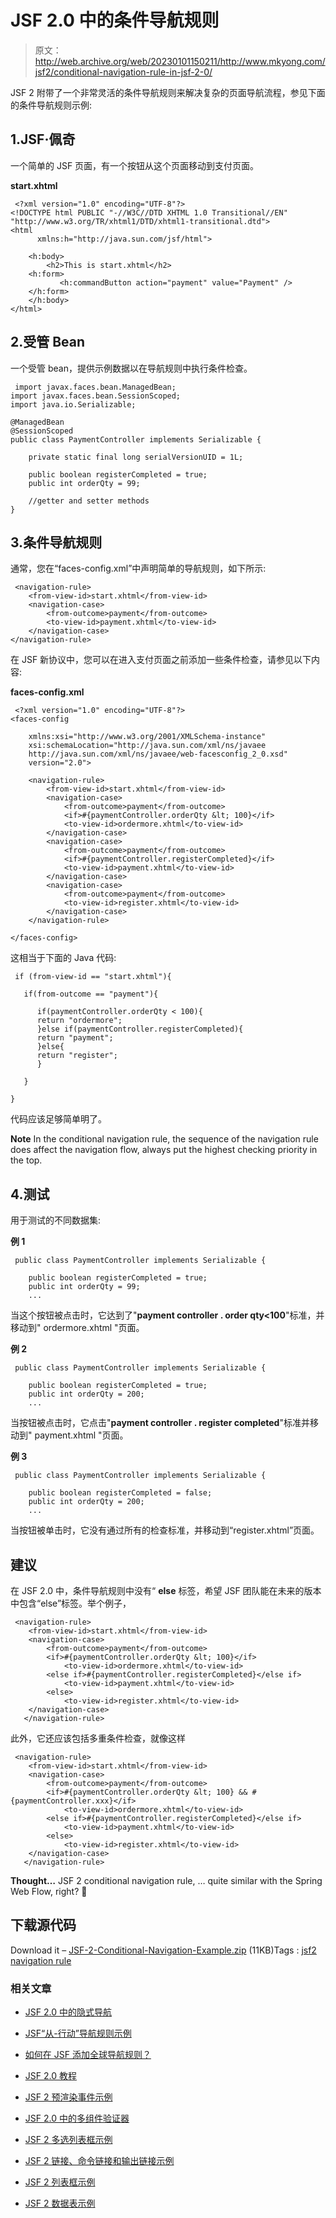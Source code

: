 # JSF 2.0 中的条件导航规则

> 原文：<http://web.archive.org/web/20230101150211/http://www.mkyong.com/jsf2/conditional-navigation-rule-in-jsf-2-0/>

JSF 2 附带了一个非常灵活的条件导航规则来解决复杂的页面导航流程，参见下面的条件导航规则示例:

## 1.JSF·佩奇

一个简单的 JSF 页面，有一个按钮从这个页面移动到支付页面。

**start.xhtml**

```
 <?xml version="1.0" encoding="UTF-8"?>
<!DOCTYPE html PUBLIC "-//W3C//DTD XHTML 1.0 Transitional//EN" 
"http://www.w3.org/TR/xhtml1/DTD/xhtml1-transitional.dtd">
<html    
      xmlns:h="http://java.sun.com/jsf/html">

    <h:body>
    	<h2>This is start.xhtml</h2>
	<h:form>
    	   <h:commandButton action="payment" value="Payment" />
	</h:form>
    </h:body>
</html> 
```

## 2.受管 Bean

一个受管 bean，提供示例数据以在导航规则中执行条件检查。

```
 import javax.faces.bean.ManagedBean;
import javax.faces.bean.SessionScoped; 
import java.io.Serializable;

@ManagedBean
@SessionScoped
public class PaymentController implements Serializable {

	private static final long serialVersionUID = 1L;

	public boolean registerCompleted = true;
	public int orderQty = 99;

	//getter and setter methods
} 
```

## 3.条件导航规则

通常，您在“faces-config.xml”中声明简单的导航规则，如下所示:

```
 <navigation-rule>
	<from-view-id>start.xhtml</from-view-id>
	<navigation-case>
		<from-outcome>payment</from-outcome>
		<to-view-id>payment.xhtml</to-view-id>
	</navigation-case>
</navigation-rule> 
```

在 JSF 新协议中，您可以在进入支付页面之前添加一些条件检查，请参见以下内容:

**faces-config.xml**

```
 <?xml version="1.0" encoding="UTF-8"?>
<faces-config

    xmlns:xsi="http://www.w3.org/2001/XMLSchema-instance"
    xsi:schemaLocation="http://java.sun.com/xml/ns/javaee 
    http://java.sun.com/xml/ns/javaee/web-facesconfig_2_0.xsd"
    version="2.0">

	<navigation-rule>
		<from-view-id>start.xhtml</from-view-id>
		<navigation-case>
			<from-outcome>payment</from-outcome>
			<if>#{paymentController.orderQty &lt; 100}</if>
			<to-view-id>ordermore.xhtml</to-view-id>
		</navigation-case>
		<navigation-case>
			<from-outcome>payment</from-outcome>
			<if>#{paymentController.registerCompleted}</if>
			<to-view-id>payment.xhtml</to-view-id>
		</navigation-case>
		<navigation-case>
			<from-outcome>payment</from-outcome>
			<to-view-id>register.xhtml</to-view-id>
		</navigation-case>
	</navigation-rule>

</faces-config> 
```

这相当于下面的 Java 代码:

```
 if (from-view-id == "start.xhtml"){

   if(from-outcome == "payment"){

      if(paymentController.orderQty < 100){
	  return "ordermore";
      }else if(paymentController.registerCompleted){
	  return "payment";
      }else{
	  return "register";
      }

   }

} 
```

代码应该足够简单明了。

**Note**
In the conditional navigation rule, the sequence of the navigation rule does affect the navigation flow, always put the highest checking priority in the top.

## 4.测试

用于测试的不同数据集:

**例 1**

```
 public class PaymentController implements Serializable {

	public boolean registerCompleted = true;
	public int orderQty = 99;
	... 
```

当这个按钮被点击时，它达到了"**payment controller . order qty<100**"标准，并移动到" ordermore.xhtml "页面。

**例 2**

```
 public class PaymentController implements Serializable {

	public boolean registerCompleted = true;
	public int orderQty = 200;
	... 
```

当按钮被点击时，它点击"**payment controller . register completed**"标准并移动到" payment.xhtml "页面。

**例 3**

```
 public class PaymentController implements Serializable {

	public boolean registerCompleted = false;
	public int orderQty = 200;
	... 
```

当按钮被单击时，它没有通过所有的检查标准，并移动到“register.xhtml”页面。

## 建议

在 JSF 2.0 中，条件导航规则中没有“ **else** 标签，希望 JSF 团队能在未来的版本中包含“else”标签。举个例子，

```
 <navigation-rule>
	<from-view-id>start.xhtml</from-view-id>
	<navigation-case>
		<from-outcome>payment</from-outcome>
		<if>#{paymentController.orderQty &lt; 100}</if>
			<to-view-id>ordermore.xhtml</to-view-id>
		<else if>#{paymentController.registerCompleted}</else if>
			<to-view-id>payment.xhtml</to-view-id>
		<else>
			<to-view-id>register.xhtml</to-view-id>
	</navigation-case>
   </navigation-rule> 
```

此外，它还应该包括多重条件检查，就像这样

```
 <navigation-rule>
	<from-view-id>start.xhtml</from-view-id>
	<navigation-case>
		<from-outcome>payment</from-outcome>
		<if>#{paymentController.orderQty &lt; 100} && #{paymentController.xxx}</if>
			<to-view-id>ordermore.xhtml</to-view-id>
		<else if>#{paymentController.registerCompleted}</else if>
			<to-view-id>payment.xhtml</to-view-id>
		<else>
			<to-view-id>register.xhtml</to-view-id>
	</navigation-case>
   </navigation-rule> 
```

**Thought…**
JSF 2 conditional navigation rule, … quite similar with the Spring Web Flow, right? 🙂

## 下载源代码

Download it – [JSF-2-Conditional-Navigation-Example.zip](http://web.archive.org/web/20201127022901/http://www.mkyong.com/wp-content/uploads/2010/09/JSF-2-Conditional-Navigation-Example.zip) (11KB)Tags : [jsf2](http://web.archive.org/web/20201127022901/https://mkyong.com/tag/jsf2/) [navigation rule](http://web.archive.org/web/20201127022901/https://mkyong.com/tag/navigation-rule/)<input type="hidden" id="mkyong-current-postId" value="7061">

### 相关文章

*   [JSF 2.0 中的隐式导航](/web/20201127022901/https://www.mkyong.com/jsf2/implicit-navigation-in-jsf-2-0/)
*   [JSF“从-行动”导航规则示例](/web/20201127022901/https://www.mkyong.com/jsf2/jsf-form-action-navigation-rule-example/)
*   [如何在 JSF 添加全球导航规则？](/web/20201127022901/https://www.mkyong.com/jsf2/how-to-add-a-global-navigation-rule-in-jsf/)
*   [JSF 2.0 教程](/web/20201127022901/https://www.mkyong.com/tutorials/jsf-2-0-tutorials/)
*   [JSF 2 预渲染事件示例](/web/20201127022901/https://www.mkyong.com/jsf2/jsf-2-prerenderviewevent-example/)

*   [JSF 2.0 中的多组件验证器](/web/20201127022901/https://www.mkyong.com/jsf2/multi-components-validator-in-jsf-2-0/)
*   [JSF 2 多选列表框示例](/web/20201127022901/https://www.mkyong.com/jsf2/jsf-2-multiple-select-listbox-example/)
*   [JSF 2 链接、命令链接和输出链接示例](/web/20201127022901/https://www.mkyong.com/jsf2/jsf-2-link-commandlink-and-outputlink-example/)
*   [JSF 2 列表框示例](/web/20201127022901/https://www.mkyong.com/jsf2/jsf-2-listbox-example/)
*   [JSF 2 数据表示例](/web/20201127022901/https://www.mkyong.com/jsf2/jsf-2-datatable-example/)